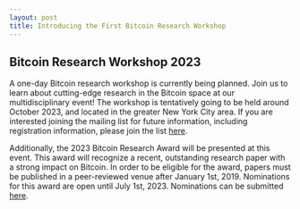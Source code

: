 ```yaml
---
layout: post
title: Introducing the First Bitcoin Research Workshop
---
```


## Bitcoin Research Workshop 2023

A one-day Bitcoin research workshop is currently being planned. Join us to learn about cutting-edge research in the Bitcoin space at our multidisciplinary event! The workshop is tentatively going to be held around October 2023, and located in the greater New York City area. If you are interested joining the mailing list for future information, including registration information, please join the list [here](https://chaincode.us14.list-manage.com/subscribe?u=be49e9d53056534628b1c02e3&id=7a49d79460).

Additionally, the 2023 Bitcoin Research Award will be presented at this event. This award will recognize a recent, outstanding research paper with a strong impact on Bitcoin. In order to be eligible for the award, papers must be published in a peer-reviewed venue after January 1st, 2019. Nominations for this award are open until July 1st, 2023. Nominations can be submitted [here](https://docs.google.com/forms/d/e/1FAIpQLSdbjYFSUZcaWWFQHHVNRjd7jO_JEzvkCL7KtHmwgWt0etMaWA/viewform?usp=sf_link).